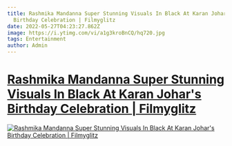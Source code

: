 ```yaml
---
title: Rashmika Mandanna Super Stunning Visuals In Black At Karan Johar's
  Birthday Celebration | Filmyglitz
date: 2022-05-27T04:23:27.862Z
image: https://i.ytimg.com/vi/a1g3kroBnCQ/hq720.jpg
tags: Entertainment
author: Admin
---
```

# [Rashmika Mandanna Super Stunning Visuals In Black At Karan Johar's Birthday Celebration | Filmyglitz](https://dailynewz.xyz/video.php?v=a1g3kroBnCQ&t=Kiara%20Advani%20Raises%20Heat%20In%20White%20Short%20Dress%20At%20Karan%20Johar%27s%20Birthday%20Celebration%20|%20Filmy%20Glitz)

[![Rashmika Mandanna Super Stunning Visuals In Black At Karan Johar's Birthday Celebration | Filmyglitz](https://i.ytimg.com/vi/a1g3kroBnCQ/hq720.jpg)](https://dailynewz.xyz/video.php?v=a1g3kroBnCQ&t=Kiara%20Advani%20Raises%20Heat%20In%20White%20Short%20Dress%20At%20Karan%20Johar%27s%20Birthday%20Celebration%20|%20Filmy%20Glitz)